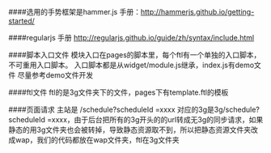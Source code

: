 ####选用的手势框架是hammer.js
手册：http://hammerjs.github.io/getting-started/

####regularjs 
手册 http://regularjs.github.io/guide/zh/syntax/include.html

####脚本入口文件
模块入口在pages的脚本里，每个ftl有一个单独的入口脚本，不可重用入口脚本。
入口脚本都是从widget/module.js继承，index.js有demo文件 尽量参考demo文件开发

####ftl文件
ftl的是3g文件夹下的文件，pages下有template.ftl的模板

####页面请求
主站是 /schedule?scheduleId =xxxx 对应的3g是3g/schedule?scheduleId =xxxx，由于后台把所有的3g开头的的url转成无3g的同步请求，如果静态的用3g文件夹也会被转掉，导致静态资源取不到，所以把静态资源文件夹改成wap，我们的代码都放在wap文件夹，ftl在3g文件夹
